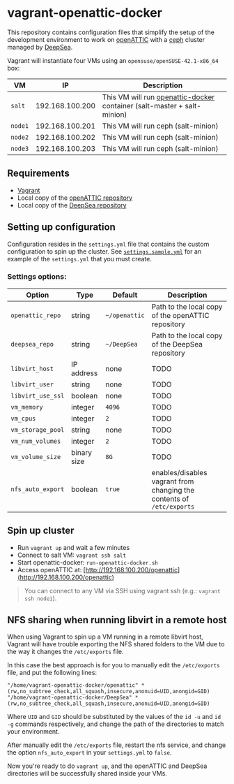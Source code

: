 # vagrant-openattic-docker

This repository contains configuration files that simplify the setup of the development environment to work on [openATTIC](http://openattic.org) with a [ceph](https://ceph.com/) cluster managed by [DeepSea](https://github.com/SUSE/DeepSea).

Vagrant will instantiate four VMs using an `opensuse/openSUSE-42.1-x86_64` box:

| VM  |  IP | Description |
|----------| ----------|----------|
| `salt` | 192.168.100.200 | This VM will run [openattic-docker](https://github.com/openattic/openattic-docker) container (salt-master + salt-minion)|
| `node1` | 192.168.100.201 | This VM will run ceph (salt-minion) |
| `node2` | 192.168.100.202 | This VM will run ceph (salt-minion) |
| `node3` | 192.168.100.203 | This VM will run ceph (salt-minion) |

## Requirements

* [Vagrant](https://www.vagrantup.com/)
* Local copy of the [openATTIC repository](https://bitbucket.org/openattic/openattic)
* Local copy of the [DeepSea repository](https://github.com/SUSE/DeepSea)

## Setting up configuration

Configuration resides in the `settings.yml` file that contains the custom configuration to spin up the cluster. See [`settings.sample.yml`](settings.sample.yml) for an example of the `settings.yml` that you must create.

### Settings options:

| Option |  Type    | Default | Description |
|----------| ----------| --------| --------|
| `openattic_repo` | string | `~/openattic` | Path to the local copy of the openATTIC repository |
| `deepsea_repo` | string | `~/DeepSea` | Path to the local copy of the DeepSea repository |
| `libvirt_host` | IP address | none | TODO |
| `libvirt_user` | string | none | TODO |
| `libvirt_use_ssl` | boolean | none | TODO |
| `vm_memory` | integer |  `4096` | TODO |
| `vm_cpus`| integer |  `2` | TODO |
| `vm_storage_pool` | string | none | TODO |
| `vm_num_volumes` | integer |  `2`| TODO |
| `vm_volume_size` |  binary size | `8G`| TODO |
| `nfs_auto_export` | boolean | `true` | enables/disables vagrant from changing the contents of `/etc/exports`

## Spin up cluster

* Run `vagrant up` and wait a few minutes
* Connect to salt VM: `vagrant ssh salt`
* Start openattic-docker: `run-openattic-docker.sh`
* Access openATTIC at: [http://192.168.100.200/openattic](http://192.168.100.200/openattic)

> You can connect to any VM via SSH using vagrant ssh (e.g.: `vagrant ssh node1`).

## NFS sharing when running libvirt in a remote host

When using Vagrant to spin up a VM running in a remote libvirt host, Vagrant
will have trouble exporting the NFS shared folders to the VM due to the way
it changes the `/etc/exports` file.

In this case the best approach is for you to manually edit the `/etc/exports`
file, and put the following lines:

```
"/home/vagrant-openattic-docker/openattic" *(rw,no_subtree_check,all_squash,insecure,anonuid=UID,anongid=GID)
"/home/vagrant-openattic-docker/DeepSea" *(rw,no_subtree_check,all_squash,insecure,anonuid=UID,anongid=GID)
```

Where `UID` and `GID` should be substituted by the values of the `id -u` and
`id -g` commands respectively, and change the path of the directories to match
your environment.

After manually edit the `/etc/exports` file, restart the nfs service, and
change the option `nfs_auto_export` in your `settings.yml` to `false`.

Now you're ready to do `vagrant up`, and the openATTIC and DeepSea directories
will be successfully shared inside your VMs.

